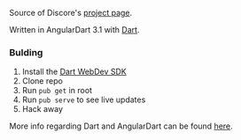 Source of Discore's [project page](https://bundledsticksinkorperated.github.io/Discore/).

Written in AngularDart 3.1 with [Dart](https://dartlang.org).

### Bulding
1. Install the [Dart WebDev SDK](https://www.dartlang.org/install)
2. Clone repo
3. Run `pub get` in root
4. Run `pub serve` to see live updates
5. Hack away

More info regarding Dart and AngularDart can be found [here](https://webdev.dartlang.org/angular).
